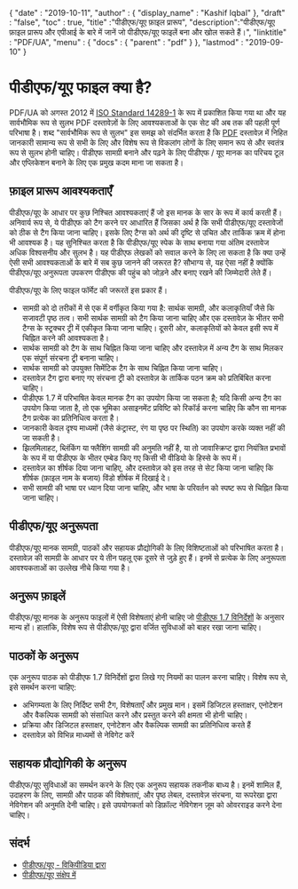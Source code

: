 {
  "date" : "2019-10-11",
  "author" : {
    "display_name" : "Kashif Iqbal"
},
  "draft" : "false",
  "toc" : true,
  "title" :"पीडीएफ/यूए फ़ाइल प्रारूप",
  "description":"पीडीएफ/यूए फ़ाइल प्रारूप और एपीआई के बारे में जानें जो पीडीएफ/यूए फाइलें बना और खोल सकते हैं।",
  "linktitle" : "PDF/UA",
  "menu" : {
    "docs" : {
      "parent" : "pdf"
}
},
  "lastmod" : "2019-09-10"
}

# पीडीएफ/यूए फाइल क्या है? #

PDF/UA को अगस्त 2012 में [ISO Standard 14289-1](https://en.wikipedia.org/wiki/ISO_14289) के रूप में प्रकाशित किया गया था और यह सार्वभौमिक रूप से सुलभ PDF दस्तावेज़ों के लिए आवश्यकताओं के एक सेट की अब तक की पहली पूर्ण परिभाषा है। शब्द "सार्वभौमिक रूप से सुलभ" इस समझ को संदर्भित करता है कि [PDF](/hi/pdf/) दस्तावेज़ में निहित जानकारी सामान्य रूप से सभी के लिए और विशेष रूप से विकलांग लोगों के लिए समान रूप से और स्वतंत्र रूप से सुलभ होनी चाहिए। पीडीएफ सामग्री बनाने और पढ़ने के लिए पीडीएफ / यूए मानक का परिचय टूल और एप्लिकेशन बनाने के लिए एक प्रमुख कदम माना जा सकता है।

## फ़ाइल प्रारूप आवश्यकताएँ ##

पीडीएफ/यूए के आधार पर कुछ निश्चित आवश्यकताएं हैं जो इस मानक के सार के रूप में कार्य करती हैं। अनिवार्य रूप से, ये पीडीएफ को टैग करने पर आधारित हैं जिसका अर्थ है कि सभी पीडीएफ/यूए दस्तावेजों को ठीक से टैग किया जाना चाहिए। इसके लिए टैग्स को अर्थ की दृष्टि से उचित और तार्किक क्रम में होना भी आवश्यक है। यह सुनिश्चित करता है कि पीडीएफ/यूए स्पेक के साथ बनाया गया अंतिम दस्तावेज अधिक विश्वसनीय और सुलभ है। यह पीडीएफ लेखकों को सवाल करने के लिए ला सकता है कि क्या उन्हें ऐसी सभी आवश्यकताओं के बारे में सब कुछ जानने की जरूरत है? सौभाग्य से, यह ऐसा नहीं है क्योंकि पीडीएफ/यूए अनुरूपता उपकरण पीडीएफ की पहुंच को जोड़ने और बनाए रखने की जिम्मेदारी लेते हैं।

पीडीएफ/यूए के लिए फाइल फॉर्मेट की जरूरतें इस प्रकार हैं।

* सामग्री को दो तरीकों में से एक में वर्गीकृत किया गया है: सार्थक सामग्री, और कलाकृतियाँ जैसे कि सजावटी पृष्ठ तत्व। सभी सार्थक सामग्री को टैग किया जाना चाहिए और एक दस्तावेज़ के भीतर सभी टैग्स के स्ट्रक्चर ट्री में एकीकृत किया जाना चाहिए। दूसरी ओर, कलाकृतियों को केवल इसी रूप में चिह्नित करने की आवश्यकता है।
* सार्थक सामग्री को टैग के साथ चिह्नित किया जाना चाहिए और दस्तावेज़ में अन्य टैग के साथ मिलकर एक संपूर्ण संरचना ट्री बनाना चाहिए।
* सार्थक सामग्री को उपयुक्त सिमेंटिक टैग के साथ चिह्नित किया जाना चाहिए।
* दस्तावेज़ टैग द्वारा बनाए गए संरचना ट्री को दस्तावेज़ के तार्किक पठन क्रम को प्रतिबिंबित करना चाहिए।
* पीडीएफ 1.7 में परिभाषित केवल मानक टैग का उपयोग किया जा सकता है; यदि किसी अन्य टैग का उपयोग किया जाता है, तो एक भूमिका असाइनमेंट प्रविष्टि को रिकॉर्ड करना चाहिए कि कौन सा मानक टैग प्रत्येक का प्रतिनिधित्व करता है।
* जानकारी केवल दृश्य माध्यमों (जैसे कंट्रास्ट, रंग या पृष्ठ पर स्थिति) का उपयोग करके व्यक्त नहीं की जा सकती है।
* झिलमिलाहट, ब्लिंकिंग या फ्लैशिंग सामग्री की अनुमति नहीं है, या तो जावास्क्रिप्ट द्वारा नियंत्रित प्रभावों के रूप में या पीडीएफ के भीतर एम्बेड किए गए किसी भी वीडियो के हिस्से के रूप में।
* दस्तावेज़ का शीर्षक दिया जाना चाहिए, और दस्तावेज़ को इस तरह से सेट किया जाना चाहिए कि शीर्षक (फ़ाइल नाम के बजाय) विंडो शीर्षक में दिखाई दे।
* सभी सामग्री की भाषा पर ध्यान दिया जाना चाहिए, और भाषा के परिवर्तन को स्पष्ट रूप से चिह्नित किया जाना चाहिए।

## पीडीएफ/यूए अनुरूपता ##

पीडीएफ/यूए मानक सामग्री, पाठकों और सहायक प्रौद्योगिकी के लिए विशिष्टताओं को परिभाषित करता है। दस्तावेज़ की सामग्री के आधार पर ये तीन पहलू एक दूसरे से जुड़े हुए हैं। इनमें से प्रत्येक के लिए अनुरूपता आवश्यकताओं का उल्लेख नीचे किया गया है।

## अनुरूप फ़ाइलें ##

पीडीएफ/यूए मानक के अनुरूप फाइलों में ऐसी विशेषताएं होनी चाहिए जो [पीडीएफ 1.7 विनिर्देशों](https://opensource.adobe.com/dc-acrobat-sdk-docs/standards/pdfstandards/pdf/PDF32000_2008.pdf) के अनुसार मान्य हों। हालांकि, विशेष रूप से पीडीएफ/यूए द्वारा वर्जित सुविधाओं को बाहर रखा जाना चाहिए।

## पाठकों के अनुरूप ##

एक अनुरूप पाठक को पीडीएफ 1.7 विनिर्देशों द्वारा लिखे गए नियमों का पालन करना चाहिए। विशेष रूप से, इसे समर्थन करना चाहिए:

* अभिगम्यता के लिए निर्दिष्ट सभी टैग, विशेषताएँ और प्रमुख मान। इसमें डिजिटल हस्ताक्षर, एनोटेशन और वैकल्पिक सामग्री को संसाधित करने और प्रस्तुत करने की क्षमता भी होनी चाहिए।
* प्रक्रिया और डिजिटल हस्ताक्षर, एनोटेशन और वैकल्पिक सामग्री का प्रतिनिधित्व करते हैं
* दस्तावेज़ को विभिन्न माध्यमों से नेविगेट करें

## सहायक प्रौद्योगिकी के अनुरूप ##

पीडीएफ/यूए सुविधाओं का समर्थन करने के लिए एक अनुरूप सहायक तकनीक बाध्य है। इनमें शामिल हैं, उदाहरण के लिए, सामग्री और पाठक की विशेषताएं, और पृष्ठ लेबल, दस्तावेज़ संरचना, या रूपरेखा द्वारा नेविगेशन की अनुमति देनी चाहिए। इसे उपयोगकर्ता को डिफ़ॉल्ट नेविगेशन ज़ूम को ओवरराइड करने देना चाहिए।

## संदर्भ ##

* [पीडीएफ/यूए - विकिपीडिया द्वारा](https://en.wikipedia.org/wiki/PDF/UA)
* [पीडीएफ/यूए संक्षेप में](http://www.pdfa.org/publication/pdfua-in-a-nutshell/)

